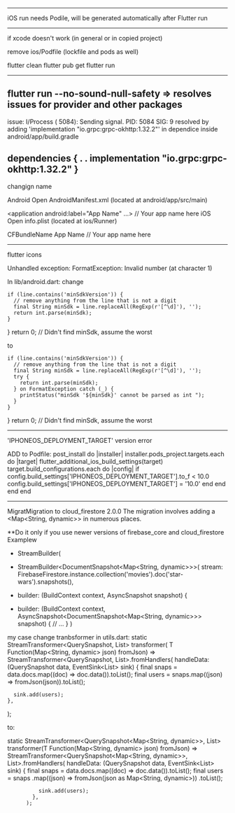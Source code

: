 ---------------------------------------------------------

iOS run needs Podile, will be generated automatically after Flutter run

-----------------------------------------------------------
if xcode doesn't work (in general or in copied project)

remove ios/Podfile (lockfile and pods as well)

flutter clean
flutter pub get
flutter run

-------------------------------------------------------

flutter run --no-sound-null-safety => resolves issues for provider and other packages
--------------------------------
issue: I/Process ( 5084): Sending signal. PID: 5084 SIG: 9
resolved by adding 'implementation "io.grpc:grpc-okhttp:1.32.2"' in dependice inside android/app/build.gradle

dependencies {
    .
    .
    implementation "io.grpc:grpc-okhttp:1.32.2"
}
---------------------------
changign name

Android
Open AndroidManifest.xml (located at android/app/src/main)

<application
    android:label="App Name" ...> // Your app name here
iOS
Open info.plist (located at ios/Runner)

<key>CFBundleName</key>
<string>App Name</string> // Your app name here

-----------------------------------------

flutter icons

Unhandled exception:
FormatException: Invalid number (at character 1)

In lib/android.dart:
change


    if (line.contains('minSdkVersion')) {
      // remove anything from the line that is not a digit
      final String minSdk = line.replaceAll(RegExp(r'[^\d]'), '');
      return int.parse(minSdk);
    }
  }
  return 0; // Didn't find minSdk, assume the worst


to

    if (line.contains('minSdkVersion')) {
      // remove anything from the line that is not a digit
      final String minSdk = line.replaceAll(RegExp(r'[^\d]'), '');
      try {
        return int.parse(minSdk);
      } on FormatException catch (_) {
        printStatus("minSdk '${minSdk}' cannot be parsed as int ");
      }
    }
  }
  return 0; // Didn't find minSdk, assume the worst

------------------------------------------------
'IPHONEOS_DEPLOYMENT_TARGET' version error

ADD to Podfile:
post_install do |installer|
  installer.pods_project.targets.each do |target|
      flutter_additional_ios_build_settings(target)
      target.build_configurations.each do |config|
         if config.build_settings['IPHONEOS_DEPLOYMENT_TARGET'].to_f < 10.0
           config.build_settings['IPHONEOS_DEPLOYMENT_TARGET'] = '10.0'
         end
      end
  end
end

----------------------------------------------------
MigratMigration to cloud_firestore 2.0.0
The migration involves adding a <Map<String, dynamic>> in numerous places.

**Do it only if you use newer versions of firebase_core and cloud_firestore
Examplew
- StreamBuilder<DocumentSnapshot>(
+ StreamBuilder<DocumentSnapshot<Map<String, dynamic>>>(
  stream: FirebaseFirestore.instance.collection('movies').doc('star-wars').snapshots(),
-  builder: (BuildContext context, AsyncSnapshot<DocumentSnapshot> snapshot) {
+  builder: (BuildContext context, AsyncSnapshot<DocumentSnapshot<Map<String, dynamic>>> snapshot) {
    // ...
  }
)

my case
change tranbsformer in utils.dart:
static StreamTransformer<QuerySnapshot, List<T>> transformer<T>(
      T Function(Map<String, dynamic> json) fromJson) =>
  StreamTransformer<QuerySnapshot, List<T>>.fromHandlers(
    handleData: (QuerySnapshot data, EventSink<List<T>> sink) {
      final snaps = data.docs.map((doc) => doc.data()).toList();
      final users = snaps.map((json) => fromJson(json)).toList();

      sink.add(users);
    },
  );

to:


  static StreamTransformer<QuerySnapshot<Map<String, dynamic>>, List<T>>
      transformer<T>(T Function(Map<String, dynamic> json) fromJson) =>
          StreamTransformer<QuerySnapshot<Map<String, dynamic>>,
              List<T>>.fromHandlers(
            handleData: (QuerySnapshot data, EventSink<List<T>> sink) {
              final snaps = data.docs.map((doc) => doc.data()).toList();
              final users = snaps
                  .map((json) => fromJson(json as Map<String, dynamic>))
                  .toList();

              sink.add(users);
            },
          );

